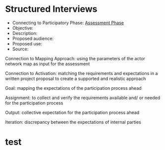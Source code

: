 # Structured Interviews 

- Connecting to Participatory Phase: [Assessment Phase](participatory-tool#/scope/phases/#assessment-phase)
- Objective: 
- Description: 
- Proposed audience: 
- Proposed use: 
- Source:


Connection to Mapping Approach: using the parameters of the actor network map as input for the assessment

Connection to Activation: matching the requirements and expectations in a written project proposal to create a supported and realistic approach


Goal: mapping the expectations of the participation process ahead

Assignment: to collect and verify the requirements available and/ or needed for the participation process


Output: collective expectation for the participation process ahead

Iteration: discrepancy between the expectations of internal parties

# test